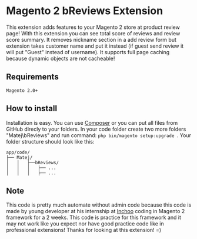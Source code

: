  Magento 2 bReviews Extension
==========================

This extension adds features to your Magento 2 store at product review page!
With this extension you can see total score of reviews and review score summary. It removes nickname section in a add review form but extension takes customer name and put it instead (if guest send review it will put "Guest" instead of username).
It supports full page caching because dynamic objects are not cacheable!
 
## Requirements

```
Magento 2.0+
```

## How to install

Installation is easy. You can use [Composer](https://getcomposer.org/) or you can put all files from GitHub direcly to your folders. In your code folder create two more folders "Matej\bReviews" and run command:
```php bin/magento setup:upgrade ```. Your folder structure should look like this:
```
app/code/
├── Matej/
│   │   ├──bReviews/
│   │   │   ├── ...
│   │   │   ├── ...
```

## Note
This code is pretty much automate without admin code because this code is made by young developer at his internship at [Inchoo](http://www.inchoo.net/) coding in Magento 2 framework for a 2 weeks. This code is practice for this framework and it may not work like you expect nor have good practice code like in professional extensions!
Thanks for looking at this extension! =)

